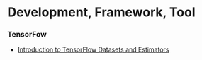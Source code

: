 # Development, Framework, Tool

### TensorFow

* [Introduction to TensorFlow Datasets and Estimators](https://developers.googleblog.com/2017/09/introducing-tensorflow-datasets.html?utm_campaign=Revue%20newsletter&utm_medium=Newsletter&utm_source=The%20Wild%20Week%20in%20AI)

